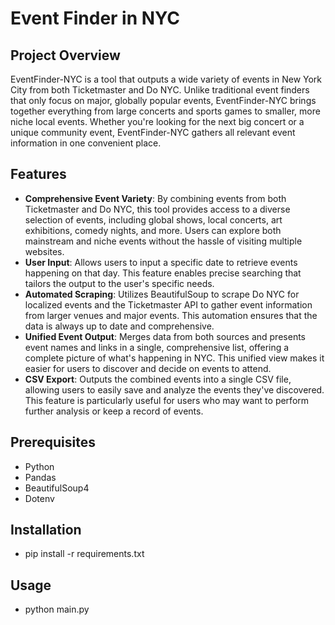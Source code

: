 # Event Finder in NYC

## Project Overview

EventFinder-NYC is a tool that outputs a wide variety of events in New York City from both Ticketmaster and Do NYC. Unlike traditional event finders that only focus on major, globally popular events, EventFinder-NYC brings together everything from large concerts and sports games to smaller, more niche local events. Whether you're looking for the next big concert or a unique community event, EventFinder-NYC gathers all relevant event information in one convenient place.

## Features

- **Comprehensive Event Variety**: By combining events from both Ticketmaster and Do NYC, this tool provides access to a diverse selection of events, including global shows, local concerts, art exhibitions, comedy nights, and more. Users can explore both mainstream and niche events without the hassle of visiting multiple websites.
- **User Input**: Allows users to input a specific date to retrieve events happening on that day. This feature enables precise searching that tailors the output to the user's specific needs.
- **Automated Scraping**: Utilizes BeautifulSoup to scrape Do NYC for localized events and the Ticketmaster API to gather event information from larger venues and major events. This automation ensures that the data is always up to date and comprehensive.
- **Unified Event Output**: Merges data from both sources and presents event names and links in a single, comprehensive list, offering a complete picture of what's happening in NYC. This unified view makes it easier for users to discover and decide on events to attend.
- **CSV Export**: Outputs the combined events into a single CSV file, allowing users to easily save and analyze the events they've discovered. This feature is particularly useful for users who may want to perform further analysis or keep a record of events.

## Prerequisites
- Python
- Pandas
- BeautifulSoup4
- Dotenv

## Installation
- pip install -r requirements.txt
  
## Usage 
- python main.py